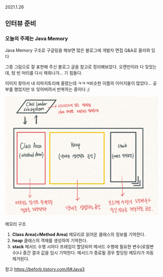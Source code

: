 2021.1.26

## 인터뷰 준비

### 오늘의 주제는 Java Memory 

Java Memory 구조로 구글링을 해보면 많은 블로그에 개발자 면접 Q&A로 올라와 있다

그중 그림으로 잘 표현해 주신 블로그 글을 참고로 정리해보았다.
오랜만이라 다 잊었는데, 텅 빈 머리를 다시 채워나가... 기 힘들다.

이미지 찾아서 내 리파지토리에 올렸는데 ㅋㅋㅋ비슷한 이름의 이미지들이 많았다... 공부를 했었지만 또 잊어버려서 반복하는 중이다 ;(

![Alt text](/Image/java_memory.png  "java_memory")

메모리 구조
1. **Class Area(=Method Area)** 메모리로 읽어온 클래스의 정보를 기억한다.
2. **heap** 클래스의 객체를 생성하여 기억한다.
3. **stack** 메서드 수행 시마다 프레임이 할당되어 메서드 수행에 필요한 변수(로컬변수)나 중간 결과 값을 임시 기억한다. 
메서드가 종료될 경우 할당된 메모리가 자동 제거된다.


참고 https://beforb.tistory.com/6#Java3
